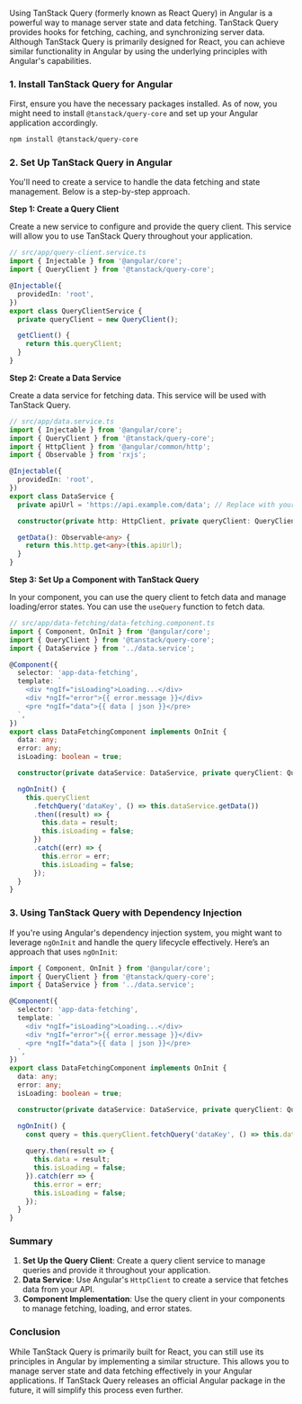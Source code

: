 Using TanStack Query (formerly known as React Query) in Angular is a powerful way to manage server state and data fetching. TanStack Query provides hooks for fetching, caching, and synchronizing server data. Although TanStack Query is primarily designed for React, you can achieve similar functionality in Angular by using the underlying principles with Angular's capabilities.

### 1. Install TanStack Query for Angular

First, ensure you have the necessary packages installed. As of now, you might need to install `@tanstack/query-core` and set up your Angular application accordingly.

```bash
npm install @tanstack/query-core
```

### 2. Set Up TanStack Query in Angular

You'll need to create a service to handle the data fetching and state management. Below is a step-by-step approach.

**Step 1: Create a Query Client**

Create a new service to configure and provide the query client. This service will allow you to use TanStack Query throughout your application.

```typescript
// src/app/query-client.service.ts
import { Injectable } from '@angular/core';
import { QueryClient } from '@tanstack/query-core';

@Injectable({
  providedIn: 'root',
})
export class QueryClientService {
  private queryClient = new QueryClient();

  getClient() {
    return this.queryClient;
  }
}
```

**Step 2: Create a Data Service**

Create a data service for fetching data. This service will be used with TanStack Query.

```typescript
// src/app/data.service.ts
import { Injectable } from '@angular/core';
import { QueryClient } from '@tanstack/query-core';
import { HttpClient } from '@angular/common/http';
import { Observable } from 'rxjs';

@Injectable({
  providedIn: 'root',
})
export class DataService {
  private apiUrl = 'https://api.example.com/data'; // Replace with your API URL

  constructor(private http: HttpClient, private queryClient: QueryClient) {}

  getData(): Observable<any> {
    return this.http.get<any>(this.apiUrl);
  }
}
```

**Step 3: Set Up a Component with TanStack Query**

In your component, you can use the query client to fetch data and manage loading/error states. You can use the `useQuery` function to fetch data.

```typescript
// src/app/data-fetching/data-fetching.component.ts
import { Component, OnInit } from '@angular/core';
import { QueryClient } from '@tanstack/query-core';
import { DataService } from '../data.service';

@Component({
  selector: 'app-data-fetching',
  template: `
    <div *ngIf="isLoading">Loading...</div>
    <div *ngIf="error">{{ error.message }}</div>
    <pre *ngIf="data">{{ data | json }}</pre>
  `,
})
export class DataFetchingComponent implements OnInit {
  data: any;
  error: any;
  isLoading: boolean = true;

  constructor(private dataService: DataService, private queryClient: QueryClient) {}

  ngOnInit() {
    this.queryClient
      .fetchQuery('dataKey', () => this.dataService.getData())
      .then((result) => {
        this.data = result;
        this.isLoading = false;
      })
      .catch((err) => {
        this.error = err;
        this.isLoading = false;
      });
  }
}
```

### 3. Using TanStack Query with Dependency Injection

If you're using Angular's dependency injection system, you might want to leverage `ngOnInit` and handle the query lifecycle effectively. Here’s an approach that uses `ngOnInit`:

```typescript
import { Component, OnInit } from '@angular/core';
import { QueryClient } from '@tanstack/query-core';
import { DataService } from '../data.service';

@Component({
  selector: 'app-data-fetching',
  template: `
    <div *ngIf="isLoading">Loading...</div>
    <div *ngIf="error">{{ error.message }}</div>
    <pre *ngIf="data">{{ data | json }}</pre>
  `,
})
export class DataFetchingComponent implements OnInit {
  data: any;
  error: any;
  isLoading: boolean = true;

  constructor(private dataService: DataService, private queryClient: QueryClient) {}

  ngOnInit() {
    const query = this.queryClient.fetchQuery('dataKey', () => this.dataService.getData());
    
    query.then(result => {
      this.data = result;
      this.isLoading = false;
    }).catch(err => {
      this.error = err;
      this.isLoading = false;
    });
  }
}
```

### Summary

1. **Set Up the Query Client**: Create a query client service to manage queries and provide it throughout your application.
2. **Data Service**: Use Angular's `HttpClient` to create a service that fetches data from your API.
3. **Component Implementation**: Use the query client in your components to manage fetching, loading, and error states.

### Conclusion

While TanStack Query is primarily built for React, you can still use its principles in Angular by implementing a similar structure. This allows you to manage server state and data fetching effectively in your Angular applications. If TanStack Query releases an official Angular package in the future, it will simplify this process even further.